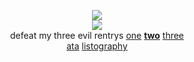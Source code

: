 <div align="center">

![](https://komarev.com/ghpvc/?username=yaoidemon&label=hi+friends&style=flat&color=3ad6db&base=4000&abbreviated=true)  
![](https://file.garden/aDT0Ck-AL1_uKJ4P/rentry%20pictures/psychomode)  
defeat my three evil rentrys
[one](https://rentry.co/prsk) [**two**](https://rentry.co/sern) [three](https://rentry.co/itoshicest)  
[ata](https://sern.atabook.org/) [listography](https://listography.com/saerin)
